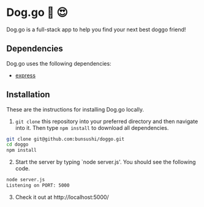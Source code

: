 # Dog.go :dog: :heart_eyes:
Dog.go is a full-stack app to help you find your next best doggo friend!

## Dependencies

Dog.go uses the following dependencies:
* [express](https://www.npmjs.com/package/express)

## Installation

These are the instructions for installing Dog.go locally.

1. `git clone` this repository into your preferred directory and then navigate into it. Then type `npm install` to download all dependencies.

``` bash
git clone git@github.com:bunsushi/doggo.git
cd doggo
npm install
```

2. Start the server by typing `node server.js'. You should see the following code.

``` bash
node server.js
Listening on PORT: 5000
````

3. Check it out at http://localhost:5000/